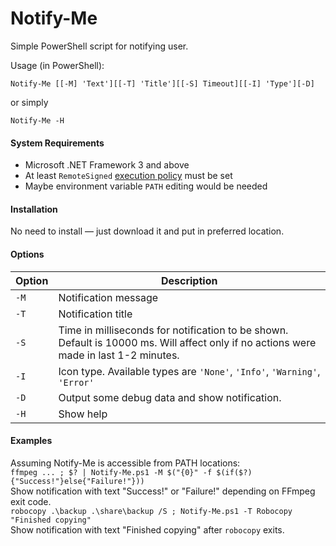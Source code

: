 # Notify-Me
Simple PowerShell script for notifying user.

Usage (in PowerShell):
```
Notify-Me [[-M] 'Text'][[-T] 'Title'][[-S] Timeout][[-I] 'Type'][-D]
```
or simply
```
Notify-Me -H
```

#### System Requirements
* Microsoft .NET Framework 3 and above
* At least `RemoteSigned` [execution policy](https://technet.microsoft.com/en-us/library/ee176961.aspx) must be set
* Maybe environment variable `PATH` editing would be needed

#### Installation
No need to install — just download it and put in preferred location.

#### Options
Option | Description
----|----
`-M` | Notification message
`-T` | Notification title
`-S` | Time in milliseconds for notification to be shown. Default is 10000 ms. Will affect only if no actions were made in last 1-2 minutes.
`-I` | Icon type. Available types are `'None'`, `'Info'`, `'Warning'`, `'Error'`
`-D` | Output some debug data and show notification.
`-H` | Show help


#### Examples
Assuming Notify-Me is accessible from PATH locations:    
 `ffmpeg ... ; $? | Notify-Me.ps1 -M $("{0}" -f $(if($?){"Success!"}else{"Failure!"}))`    
 Show notification with text "Success!" or "Failure!" depending on FFmpeg exit code.    
 `robocopy .\backup .\share\backup /S ; Notify-Me.ps1 -T Robocopy "Finished copying"`    
Show notification with text "Finished copying" after `robocopy` exits.
